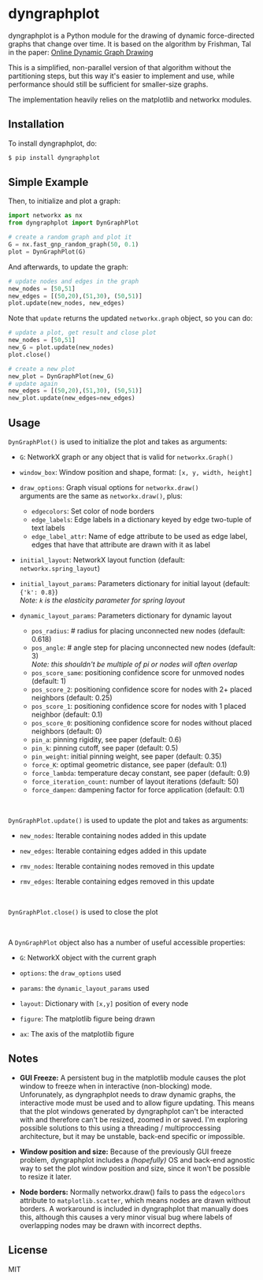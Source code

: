 dyngraphplot
===

dyngraphplot is a Python module for the drawing of dynamic force-directed graphs that change over time. It is based on the algorithm by Frishman, Tal in the paper:
[Online Dynamic Graph Drawing](https://ieeexplore.ieee.org/stamp/stamp.jsp?arnumber=4433990)

This is a simplified, non-parallel version of that algorithm without the
partitioning steps, but this way it's easier to implement and use, while
performance should still be sufficient for smaller-size graphs.

The implementation heavily relies on the matplotlib and networkx modules.

Installation
----

To install dyngraphplot, do:
```sh
$ pip install dyngraphplot
```

Simple Example
----

Then, to initialize and plot a graph:
```python
import networkx as nx
from dyngraphplot import DynGraphPlot

# create a random graph and plot it
G = nx.fast_gnp_random_graph(50, 0.1)
plot = DynGraphPlot(G)
```

And afterwards, to update the graph:
```python
# update nodes and edges in the graph
new_nodes = [50,51]
new_edges = [(50,20),(51,30), (50,51)]
plot.update(new_nodes, new_edges)
```

Note that `update` returns the updated `networkx.graph` object, so you can do:
```python
# update a plot, get result and close plot
new_nodes = [50,51]
new_G = plot.update(new_nodes)
plot.close()

# create a new plot
new_plot = DynGraphPlot(new_G)
# update again
new_edges = [(50,20),(51,30), (50,51)]
new_plot.update(new_edges=new_edges)
```

Usage
----

`DynGraphPlot()` is used to initialize the plot and takes as arguments:
  - `G`: NetworkX graph or any object that is valid for `networkx.Graph()`
  
  - `window_box`: Window position and shape, format: `[x, y, width, height]`

  - `draw_options`: Graph visual options for `networkx.draw()`  
    arguments are the same as `networkx.draw()`, plus:
    - `edgecolors`: Set color of node borders
    - `edge_labels`: Edge labels in a dictionary keyed by edge two-tuple of text labels
    - `edge_label_attr`: Name of edge attribute to be used as edge label, edges that have that attribute are drawn with it as label

  - `initial_layout`: NetworkX layout function (default: `networkx.spring_layout`)

  - `initial_layout_params`: Parameters dictionary for initial layout (default: `{'k': 0.8}`)  
    _Note: `k` is the elasticity parameter for spring layout_
  
  - `dynamic_layout_params`: Parameters dictionary for dynamic layout
    - `pos_radius`: # radius for placing unconnected new nodes (default: 0.618)
    - `pos_angle`: # angle step for placing unconnected new nodes (default: 3)  
      _Note: this shouldn't be multiple of pi or nodes will often overlap_
    - `pos_score_same`: positioning confidence score for unmoved nodes (default: 1)
    - `pos_score_2`: positioning confidence score for nodes with 2+ placed neighbors (default: 0.25)
    - `pos_score_1`: positioning confidence score for nodes with 1 placed neighbor (default: 0.1)
    - `pos_score_0`: positioning confidence score for nodes without placed neighbors (default: 0)
    - `pin_a`: pinning rigidity, see paper (default: 0.6)
    - `pin_k`: pinning cutoff, see paper (default: 0.5)
    - `pin_weight`: initial pinning weight, see paper (default: 0.35)
    - `force_K`: optimal geometric distance, see paper (default: 0.1)
    - `force_lambda`: temperature decay constant, see paper (default: 0.9)
    - `force_iteration_count`: number of layout iterations (default: 50)
    - `force_dampen`: dampening factor for force application (default: 0.1)
    
<br/>

`DynGraphPlot.update()` is used to update the plot and takes as arguments:
  - `new_nodes`: Iterable containing nodes added in this update
  
  - `new_edges`: Iterable containing edges added in this update
  
  - `rmv_nodes`: Iterable containing nodes removed in this update
  
  - `rmv_edges`: Iterable containing edges removed in this update
  
<br/>

`DynGraphPlot.close()` is used to close the plot

<br/>

A `DynGraphPlot` object also has a number of useful accessible properties:
 - `G`: NetworkX object with the current graph

 - `options`: the `draw_options` used

 - `params`: the `dynamic_layout_params` used

 - `layout`: Dictionary with `[x,y]` position of every node
 
 - `figure`: The matplotlib figure being drawn
 
 - `ax`: The axis of the matplotlib figure


Notes
----

 - **GUI Freeze:** A persistent bug in the matplotlib module causes the plot window to freeze when in interactive (non-blocking) mode. Unforunately, as dyngraphplot needs to draw dynamic graphs, the interactive mode must be used and to allow figure updating. This means that the plot windows generated by dyngraphplot can't be interacted with and therefore can't be resized, zoomed in or saved.
 I'm exploring possible solutions to this using a threading / multiproccessing architecture, but it may be unstable, back-end specific or impossible.

 - **Window position and size:** Because of the previously GUI freeze problem, dyngraphplot includes a _(hopefully)_ OS and back-end agnostic way to set the plot window position and size, since it won't be possible to resize it later.

 - **Node borders:** Normally networkx.draw() fails to pass the `edgecolors` attribute to `matplotlib.scatter`, which means nodes are drawn without borders. A workaround is included in dyngraphplot that manually does this, although this causes a very minor visual bug where labels of overlapping nodes may be drawn with incorrect depths.

License
----

MIT

